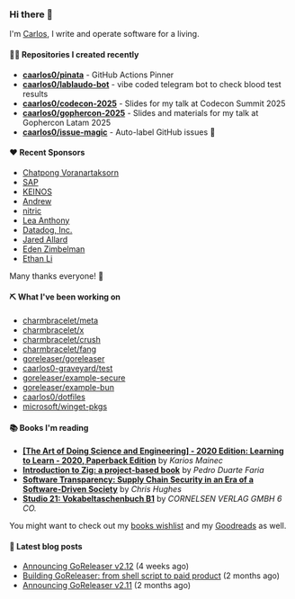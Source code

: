 ### Hi there 👋

I'm [Carlos](https://caarlos0.dev), I write and operate software for a living.

#### 👨‍💻 Repositories I created recently
- **[caarlos0/pinata](https://github.com/caarlos0/pinata)** - GitHub Actions Pinner
- **[caarlos0/lablaudo-bot](https://github.com/caarlos0/lablaudo-bot)** - vibe coded telegram bot to check blood test results
- **[caarlos0/codecon-2025](https://github.com/caarlos0/codecon-2025)** - Slides for my talk at Codecon Summit 2025
- **[caarlos0/gophercon-2025](https://github.com/caarlos0/gophercon-2025)** - Slides and materials for my talk at Gophercon Latam 2025
- **[caarlos0/issue-magic](https://github.com/caarlos0/issue-magic)** - Auto-label GitHub issues 🦀


#### ❤️ Recent Sponsors
- [Chatpong Voranartaksorn](https://github.com/psychvc)
- [SAP](https://github.com/SAP)
- [KEINOS](https://github.com/KEINOS)
- [Andrew](https://github.com/wobondar)
- [nitric](https://github.com/nitrictech)
- [Lea Anthony](https://github.com/leaanthony)
- [Datadog, Inc.](https://github.com/DataDog)
- [Jared Allard](https://github.com/jaredallard)
- [Eden Zimbelman](https://github.com/zimeg)
- [Ethan Li](https://github.com/ethanjli)

Many thanks everyone! 🙏

#### ⛏️ What I've been working on

- [charmbracelet/meta](https://github.com/charmbracelet/meta)
- [charmbracelet/x](https://github.com/charmbracelet/x)
- [charmbracelet/crush](https://github.com/charmbracelet/crush)
- [charmbracelet/fang](https://github.com/charmbracelet/fang)
- [goreleaser/goreleaser](https://github.com/goreleaser/goreleaser)
- [caarlos0-graveyard/test](https://github.com/caarlos0-graveyard/test)
- [goreleaser/example-secure](https://github.com/goreleaser/example-secure)
- [goreleaser/example-bun](https://github.com/goreleaser/example-bun)
- [caarlos0/dotfiles](https://github.com/caarlos0/dotfiles)
- [microsoft/winget-pkgs](https://github.com/microsoft/winget-pkgs)

#### 📚 Books I'm reading
- **[[The Art of Doing Science and Engineering] - 2020 Edition: Learning to Learn - 2020, Paperback Edition](https://www.goodreads.com/book/show/155968362-the-art-of-doing-science-and-engineering---2020-edition)** by _Karios Mainec_
- **[Introduction to Zig: a project-based book](https://www.goodreads.com/book/show/220362789-introduction-to-zig)** by _Pedro Duarte Faria_
- **[Software Transparency: Supply Chain Security in an Era of a Software-Driven Society](https://www.goodreads.com/book/show/78919033-software-transparency)** by _Chris Hughes_
- **[Studio 21: Vokabeltaschenbuch B1](https://www.goodreads.com/book/show/51094341-studio-21)** by _CORNELSEN VERLAG GMBH 6 CO._

You might want to check out my
[books wishlist](https://www.amazon.com.br/hz/wishlist/ls/EB8P7VS717SV)
and my [Goodreads](https://www.goodreads.com/user/show/51005066-carlos-becker)
as well.

#### 📄 Latest blog posts
- [Announcing GoReleaser v2.12](https://carlosbecker.com/posts/goreleaser-v2.12/) (4 weeks ago)
- [Building GoReleaser: from shell script to paid product](https://carlosbecker.com/posts/building-goreleaser/) (2 months ago)
- [Announcing GoReleaser v2.11](https://carlosbecker.com/posts/goreleaser-v2.11/) (2 months ago)
